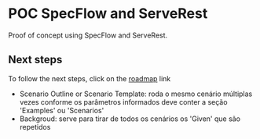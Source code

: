 # POC SpecFlow and ServeRest

Proof of concept using SpecFlow and ServeRest.

## Next steps

To follow the next steps, click on the [roadmap](./ROADMAP.md) link


- Scenario Outline or Scenario Template: roda o mesmo cenário múltiplas vezes conforme os parâmetros informados
    deve conter a seção 'Examples' ou 'Scenarios'
- Backgroud: serve para tirar de todos os cenários os 'Given' que são repetidos
